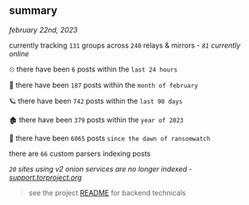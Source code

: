 
## summary
_february 22nd, 2023_

currently tracking `131` groups across `240` relays & mirrors - _`81` currently online_

⏲ there have been `6` posts within the `last 24 hours`

🦈 there have been `187` posts within the `month of february`

🪐 there have been `742` posts within the `last 90 days`

🏚 there have been `379` posts within the `year of 2023`

🦕 there have been `6065` posts `since the dawn of ransomwatch`

there are `66` custom parsers indexing posts

_`20` sites using v2 onion services are no longer indexed - [support.torproject.org](https://support.torproject.org/onionservices/v2-deprecation/)_

> see the project [README](https://github.com/joshhighet/ransomwatch#ransomwatch--) for backend technicals
